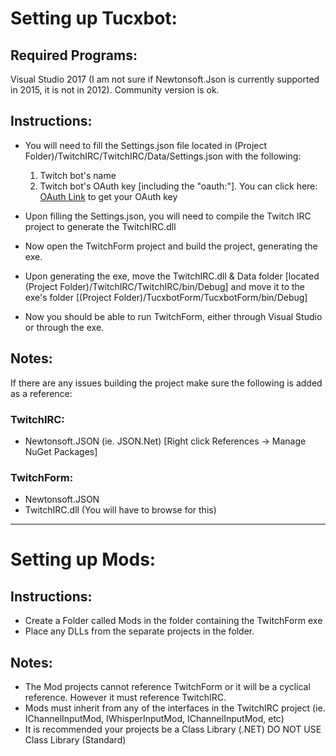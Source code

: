 ﻿# Setting up Tucxbot:

## Required Programs:
Visual Studio 2017 (I am not sure if Newtonsoft.Json is currently supported in 2015, it is not in 2012). Community version is ok.

## Instructions: 
- You will need to fill the Settings.json file located in (Project Folder)/TwitchIRC/TwitchIRC/Data/Settings.json with the following:
	1. Twitch bot's name
	2. Twitch bot's OAuth key [including the "oauth:"]. You can click here: [OAuth Link](https://twitchapps.com/tmi/) to get your OAuth key

- Upon filling the Settings.json, you will need to compile the Twitch IRC project to generate the TwitchIRC.dll
- Now open the TwitchForm project and build the project, generating the exe.
- Upon generating the exe, move the TwitchIRC.dll & Data folder [located (Project Folder)/TwitchIRC/TwitchIRC/bin/Debug] and move it to the exe's folder [(Project Folder)/TucxbotForm/TucxbotForm/bin/Debug]
- Now you should be able to run TwitchForm, either through Visual Studio or through the exe.

## Notes:
If there are any issues building the project make sure the following is added as a reference:

### TwitchIRC:
- Newtonsoft.JSON (ie. JSON.Net) [Right click References -> Manage NuGet Packages]

### TwitchForm:
- Newtonsoft.JSON
- TwitchIRC.dll (You will have to browse for this)

--- 

# Setting up Mods:

## Instructions:
- Create a Folder called Mods in the folder containing the TwitchForm exe
- Place any DLLs from the separate projects in the folder.

## Notes:
- The Mod projects cannot reference TwitchForm or it will be a cyclical reference. However it must reference TwitchIRC.
- Mods must inherit from any of the interfaces in the TwitchIRC project (ie. IChannelInputMod, IWhisperInputMod, IChannelInputMod, etc)
- It is recommended your projects be a Class Library (.NET) DO NOT USE Class Library (Standard)